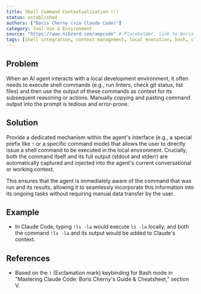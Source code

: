 ```yaml
---
title: Shell Command Contextualization (!)
status: established
authors: ["Boris Cherny (via Claude Code)"]
category: Tool Use & Environment
source: "https://www.nibzard.com/ampcode" # Placeholder, link to Boris Cherny's talk/Claude Code docs ideal
tags: [shell integration, context management, local execution, bash, cli, interactive tools]
---
```


## Problem
When an AI agent interacts with a local development environment, it often needs to execute shell commands (e.g., run linters, check git status, list files) and then use the output of these commands as context for its subsequent reasoning or actions. Manually copying and pasting command output into the prompt is tedious and error-prone.

## Solution
Provide a dedicated mechanism within the agent's interface (e.g., a special prefix like `!` or a specific command mode) that allows the user to directly issue a shell command to be executed in the local environment. Crucially, both the command itself and its full output (stdout and stderr) are automatically captured and injected into the agent's current conversational or working context.

This ensures that the agent is immediately aware of the command that was run and its results, allowing it to seamlessly incorporate this information into its ongoing tasks without requiring manual data transfer by the user.

## Example
-   In Claude Code, typing `!ls -la` would execute `ls -la` locally, and both the command `!ls -la` and its output would be added to Claude's context.

## References
-   Based on the `!` (Exclamation mark) keybinding for Bash mode in "Mastering Claude Code: Boris Cherny's Guide & Cheatsheet," section V.